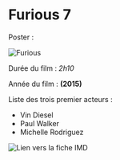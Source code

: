 # Furious 7
Poster : 

![Furious](https://images-na.ssl-images-amazon.com/images/M/MV5BMTQxOTA2NDUzOV5BMl5BanBnXkFtZTgwNzY2MTMxMzE@._V1_SY1000_CR0,0,631,1000_AL_.jpg)

Durée du film : *2h10*

Année du film : **(2015)**

Liste des trois premier acteurs :

* Vin Diesel
* Paul Walker
* Michelle Rodriguez

![Lien vers la fiche IMD](http://www.imdb.com/title/tt2820852/)